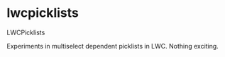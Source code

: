 # lwcpicklists
LWCPicklists

Experiments in multiselect dependent picklists in LWC. Nothing exciting. 
